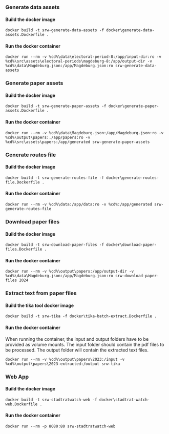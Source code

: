 
### Generate data assets

#### Build the docker image
```shell
docker build -t srw-generate-data-assets -f docker\generate-data-assets.Dockerfile .
```

#### Run the docker container
```shell
docker run --rm -v %cd%\data\electoral-period-8:/app/input-dir:ro -v %cd%\src\assets\electoral-periods\magdeburg-8:/app/output-dir -v %cd%\data\Magdeburg.json:/app/Magdeburg.json:ro srw-generate-data-assets
```


### Generate paper assets

#### Build the docker image
```shell
docker build -t srw-generate-paper-assets -f docker\generate-paper-assets.Dockerfile .
```

#### Run the docker container
```shell
docker run --rm -v %cd%\data\Magdeburg.json:/app/Magdeburg.json:ro -v %cd%\output\papers:./app/papers:ro -v %cd%\src\assets\papers:/app/generated srw-generate-paper-assets
```


### Generate routes file

#### Build the docker image
```shell
docker build -t srw-generate-routes-file -f docker\generate-routes-file.Dockerfile .
```

#### Run the docker container
```shell
docker run --rm -v %cd%\data:/app/data:ro -v %cd%:/app/generated srw-generate-routes-file
```


### Download paper files

#### Build the docker image
```shell
docker build -t srw-download-paper-files -f docker\download-paper-files.Dockerfile .
```

#### Run the docker container
```shell
docker run --rm -v %cd%\output\papers:/app/output-dir -v %cd%\data\Magdeburg.json:/app/Magdeburg.json:ro srw-download-paper-files 2024
```


### Extract text from paper files

#### Build the tika tool docker image 
```shell
docker build -t srw-tika -f docker\tika-batch-extract.Dockerfile .
```

#### Run the docker container
When running the container, the input and output folders have to be provided as volume mounts. The input folder should contain the pdf files to be processed. The output folder will contain the extracted text files.
```shell 
docker run --rm -v %cd%\output\papers\2023:/input -v %cd%\output\papers\2023-extracted:/output srw-tika
```



### Web App

#### Build the docker image
```shell
docker build -t srw-stadtratwatch-web -f docker\stadtrat-watch-web.Dockerfile .
```

#### Run the docker container
```shell
docker run --rm -p 8080:80 srw-stadtratwatch-web
```

